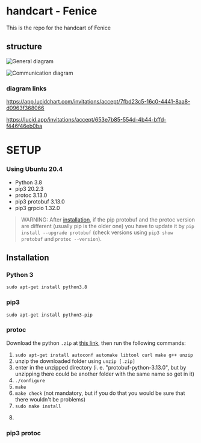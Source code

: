 # handcart - Fenice
This is the repo for the handcart of Fenice

## structure
![General diagram](https://app.lucidchart.com/publicSegments/view/5d5eb5a3-77bc-44d1-b641-f867606ba91e/image.jpeg)

![Communication diagram](https://lucid.app/publicSegments/view/ad0abc76-47aa-48bb-9229-563d7b6c2a0f/image.jpeg)

### diagram links
https://app.lucidchart.com/invitations/accept/7fbd23c5-16c0-4441-8aa8-d0963f368066

https://lucid.app/invitations/accept/653e7b85-554d-4b44-bffd-f446f46eb0ba


# SETUP

### Using Ubuntu 20.4

- Python 3.8
- pip3 20.2.3
- protoc 3.13.0
- pip3 protobuf 3.13.0
- pip3 grpcio 1.32.0

> WARNING: After [installation](#installation), if the pip protobuf and the
> protoc version are different (usually pip is the older one) you have to
> update it by ```pip install --upgrade protobuf```
> (check versions using ```pip3 show protobuf``` and ```protoc --version```).

## Installation

### Python 3
```sudo apt-get install python3.8```

### pip3
```sudo apt-get install python3-pip```

### protoc
Download the python ```.zip``` at
[this link](https://github.com/protocolbuffers/protobuf/releases),
then run the following commands:
1. ```sudo apt-get install autoconf automake libtool curl make g++ unzip```
2. unzip the downloaded folder using ```unzip [.zip]```
3. enter in the unzipped directory (i. e. "protobuf-python-3.13.0", but by
   unzipping there could be another folder with the same name so get in it)
4. ```./configure```
5. ```make```
6. ```make check``` (not mandatory, but if you do that you would be sure
   that there wouldn't be problems)
7. ```sudo make install```
8. ``````

### pip3 protoc